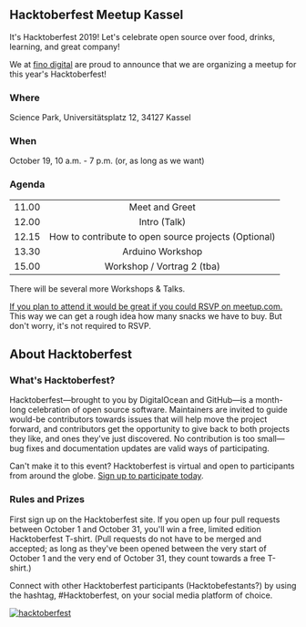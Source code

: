 ## Hacktoberfest Meetup Kassel

It's Hacktoberfest 2019! Let's celebrate open source over food, drinks, learning, and great company!

We at [fino digital](https://fino.ai/) are proud to announce that we are organizing a meetup for this year's Hacktoberfest!

### Where

Science Park, Universitätsplatz 12, 34127 Kassel

### When

October 19, 10 a.m. - 7 p.m. (or, as long as we want)

### Agenda

<table align="center">
    <tr>
        <td align="center">11.00</td>
        <td align="center">Meet and Greet</td>
    </tr>
    <tr>
        <td align="center">12.00</td>
        <td align="center"> Intro (Talk) </td>
    </tr>
    <tr>
        <td align="center">12.15</td>
        <td align="center">How to contribute to open source projects (Optional)</td>
    </tr>   
    <tr>
        <td align="center">13.30</td>
        <td align="center">Arduino Workshop</td>        
    </tr>
    <tr>
        <td align="center">15.00</td>
        <td align="center"> Workshop / Vortrag 2 (tba) </td>
    </tr>
</table>

There will be several more Workshops & Talks. 
    
[If you plan to attend it would be great if you could RSVP on meetup.com.](https://www.meetup.com/de-DE/csharpUserKassel/events/265107391/) This way we can get a rough idea how many snacks we have to buy. But don't worry, it's not required to RSVP. 

## About Hacktoberfest  

### What's Hacktoberfest?

Hacktoberfest—brought to you by DigitalOcean and GitHub—is a month-long celebration of open source software. Maintainers are invited to guide would-be contributors towards issues that will help move the project forward, and contributors get the opportunity to give back to both projects they like, and ones they've just discovered. No contribution is too small—bug fixes and documentation updates are valid ways of participating.

Can't make it to this event? Hacktoberfest is virtual and open to participants from around the globe. [Sign up to participate today](https://hacktoberfest.digitalocean.com/).

### Rules and Prizes

First sign up on the Hacktoberfest site. If you open up four pull requests between October 1 and October 31, you'll win a free, limited edition Hacktoberfest T-shirt. (Pull requests do not have to be merged and accepted; as long as they've been opened between the very start of October 1 and the very end of October 31, they count towards a free T-shirt.)

Connect with other Hacktoberfest participants (Hacktobefestants?) by using the hashtag, #Hacktoberfest, on your social media platform of choice.

<a href="https://hacktoberfest.digitalocean.com/">
  <img src="https://nyc3.digitaloceanspaces.com/hacktoberfest/Hacktoberfest17-250x250-02.png" alt="hacktoberfest">
</a>
